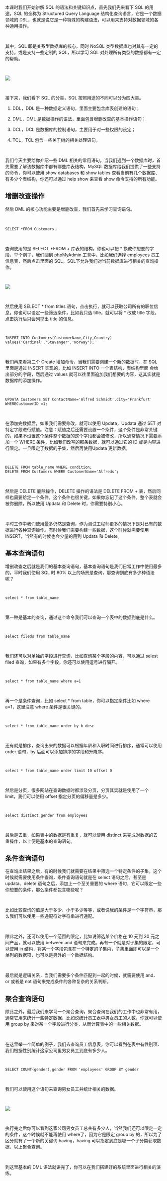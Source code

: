 本课时我们开始讲解 SQL 的语法和关键知识点，首先我们先来看下 SQL 的用途，SQL 的全称为 Structured Query Language 结构化查询语言，它是一个数据领域的 DSL，也就是说它是一种特殊的构建语法，可以用来支持对数据领域的各种通用操作。

<br />

其中，SQL 即是关系型数据库的核心，同时 NoSQL 类型数据库也对其有一定的支持，或是支持一些定制的 SQL，所以学习 SQL 对处理所有类型的数据都有一定的帮助。

<br />

![](https://s0.lgstatic.com/i/image3/M01/68/4F/Cgq2xl5ONZeAU5QOAABVY1ruRA4303.png)

<br />

接下来，我们看下 SQL 的分类，SQL 按照用途的不同可以分为四大类。

1. DDL，DDL 是一种数据定义语句，里面主要包含库表创建的语句；

2. DML，DML 是数据操作的语法，里面包含增删改查的基本操作语句；

3. DCL，DCL 是数据库的控制语句，主要用于对一些权限的设定；

4. TCL，TCL 包含一些关于树的相关处理语句。

<br />

我们今天主要给你介绍一些 DML 相关的常用语句，当我们遇到一个数据库时，首先需要了解该数据库中都有哪些库表结构，MySQL 数据库给我们提供了一些支持的命令，你可以使用 show databases 和 show tables 查看当前有几个数据库、有多少个表结构，你还可以通过 help show 来查看 show 命令支持的所有功能。

增删改查操作
------

然后 DML 的核心功能主要是增删改查，我们首先来学习查询语句。

<br />

```
SELEST *FROM Customers；
```

<br />

查询使用的是 SELECT \*FROM + 库表的结构，你也可以把 \* 换成你想要的字段，举个例子，我们回到 phpMyAdmin 工具中，比如我们选择 employees 员工信息表，然后点击里面的 SQL，SQL下允许我们对当前数据库进行相关的查询操作。

<br />

![](https://s0.lgstatic.com/i/image3/M01/68/4F/CgpOIF5ONZiALyk3AAXgSHgI7CE357.png)

<br />

然后使用 SELECT \* from titles 语句，点击执行，就可以获取公司所有的职位信息，你也可以设定一些筛选条件，比如我只选 title，就可以将 \* 改成 title 字段，点击执行后只会列举出 title 的信息。

<br />

```
INSERT INTO Customers(CustomerName,City,Country)
values('Cardinal','Stavanger','Norway');
```

<br />

我们再来看第二个 Create 增加命令，当我们需要创建一个新的数据时，在 SQL 里面是通过 INSERT 实现的，比如 INSERT INTO 一个表结构，表结构里面 会给出部分的字段，然后通过 values 就可以往里面追加我们想要的内容，这其实就是数据库的添加操作。

<br />

```
UPDATA Customers SET ContactName='Alfred Schmidt',City='Frankfurt'
WHERECustomerID =1;
```

<br />

在添加完数据后，如果我们需要修改，就可以使用 Updata，Updata 通过 SET 对特定字段进行赋值。注意：赋值之后还需要设置一个条件，这个条件是非常关键的，如果不设置这个条件整个数据的这个字段都会被修改，所以通常情况下需要添加一个 WHERE 条件，比如我们改写的那条数据，就可以通过它的 ID 或是内容进行限定。一旦限定了数据的子集，然后再使用Updata 更新数据。

<br />

```
DELETE FROM table_name WHERE condition;
DELETE FROM Customers WHERE CustomerName='Alfreds';
```

<br />

然后是 DELETE 删除操作，DELETE 操作的语法是 DELETE FROM + 表，然后同样也需要给定一个条件，这个条件也很关键，如果你忘记了这个条件，整个表就会被你删除，所以使用 Updata 和 Delete 时，你需要特别小心。

<br />

平时工作中我们使用最多仍然是查询，作为测试工程师更多的情况下是对已有的数据进行各种查询操作。有时候我们需要构建一些数据，这个时候就需要使用 INSERT，当然有的时候也会少量的用到 Updata 和 Delete。

基本查询语句
------

增删改查之后就是我们的基本查询语句，基本查询语句是我们日常工作中使用最多的，平时我们使用 SQL 时 80% 以上的场景是查询，那查询到底有多少种语法呢？

<br />

```
select * from table_name
```

<br />

第一种是基本的查询，通过这个命令我们可以查询一个表中的数据到底是什么。

<br />

```
select fileds from table_name
```

<br />

我们还可以对单独的字段进行查询，比如查询某个字段的内容，可以通过 selest filed 查询，如果有多个字段，你还可以使用逗号进行隔开。

<br />

```
select * from table_name where a=1
```

<br />

再一个是条件查询，比如 select \* from table，你可以指定条件比如 where a=1，这里注意 where 条件是很关键的。

<br />

```
select * from table_name order by b desc
```

<br />

还有就是排序，查询出来的数据可以根据年龄和入职时间进行排序，通常可以使用 order 语句，by 后面可以添加排序的字段和升降序。

<br />

```
select * from table_name order limit 10 offset 0
```

<br />

然后是分页，很多网站在查询数据时都涉及分页，分页其实就是使用了一个 limit，我们可以使用 offset 指定分页的偏移量是多少。

<br />

```
select distinct gender from employees
```

<br />

最后是去重，如果表中的数据是有重复，就可以使用 distinct 来完成对数据的去重操作，以上便是基本的查询语句。

条件查询语句
------

在查询出结果之后，有的时候我们就需要在结果中筛选一个特定条件的子集，这个时候就需要使用条件查询，条件查询语句就是在 select 语句之后，甚至是 updata、delete 语句之后，添加上一个至关重要的 where 语句，它可以限定一些你想要的条件，那么条件都包含哪些呢？

<br />

比如比较查询的值是大于多少、小于多少等等，或者说我的条件是一个字符串，那么我们可以使用一些通配符对字符串进行通配。

<br />

除此之外，还可以使用一个范围的限定，比如说筛选某个价格在 10 元到 20 元之间产品，就可以使用 between and 语句来完成。再有一个就是对子集的限定，可以使用 in 结构，将某一个字段包含在一个特定的子集内，子集里面即可以是一个单列的数据项，也可以是另外的一个数据结构。

<br />

最后就是逻辑关系，当我们需要多个条件匹配到一起的时候，就需要使用 and、or 或者是 not 语句来完成条件的各种复杂的关系判断。

聚合查询语句
------

除此之外，最后我们来学习一个聚合查询，聚合查询在我们的工作中也非常有用，通常它用来统计一些特定数据，比如说统计员工表中男女员工的人数，你就可以使用 group by 来对某一个字段进行分类，从而计算表中的一些相关数据。

<br />

在这里举一个简单的例子，我们去查询员工信息表，你可以看到在表中有性别项、我们根据性别统计这家公司里男女员工到底有多少人。

<br />

```
SELECT COUNT(gender),gender FROM 'employees' GROUP BY gender
```

<br />

我们可以使用这个语句来查询男女员工并统计相关的数据。

<br />

![](https://s0.lgstatic.com/i/image3/M01/68/4F/Cgq2xl5ONZiAPzM6AAGN49C24FQ274.png)

<br />

执行完之后你可以看到这家公司男女员工总共有多少人，当然我们还可以限定一定的条件，这个时候就不能再使用 where了，因为它是限定 group by 的，所以为了区分就有了一个新的关键词 having，having 可以指定到底是哪一个子分类获取数据，以上聚合查询。

<br />

到这里基本的 DML 语法就讲完了，你可以在我们搭建好的系统里面进行相关的演练。
